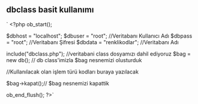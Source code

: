 ## dbclass basit kullanımı
` <?php
 ob_start();
 
 $dbhost = "localhost";
 $dbuser = "root"; //Veritabanı Kullanıcı Adı
 $dbpass = "root"; //Veritabanı Şifresi
 $dbdata = "renklikodlar"; //Veritabanı Adı
 
 include("dbclass.php"); //veritabani class dosyamızı dahil ediyoruz
 $bag = new db(); // db class'imizla $bag nesnemizi olusturduk
 
 //Kullanılacak olan işlem türü kodları buraya yazılacak
 
 $bag->kapat();// $bag nesnemizi kapattik
 
 ob_end_flush();
 ?>`

